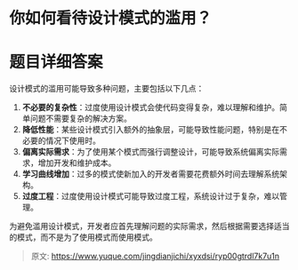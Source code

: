 # 你如何看待设计模式的滥用？

# 题目详细答案
设计模式的滥用可能导致多种问题，主要包括以下几点：

1. **不必要的复杂性**：过度使用设计模式会使代码变得复杂，难以理解和维护。简单问题不需要复杂的解决方案。
2. **降低性能**：某些设计模式引入额外的抽象层，可能导致性能问题，特别是在不必要的情况下使用时。
3. **偏离实际需求**：为了使用某个模式而强行调整设计，可能导致系统偏离实际需求，增加开发和维护成本。
4. **学习曲线增加**：过多的模式使新加入的开发者需要花费额外时间去理解系统架构。
5. **过度工程**：过度使用设计模式可能导致过度工程，系统设计过于复杂，难以管理。

为避免滥用设计模式，开发者应首先理解问题的实际需求，然后根据需要选择适当的模式，而不是为了使用模式而使用模式。



> 原文: <https://www.yuque.com/jingdianjichi/xyxdsi/ryp00gtrdl7k7u1n>